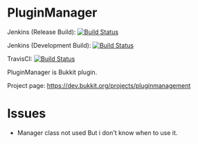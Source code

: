 
# PluginManager

Jenkins (Release Build): [![Build Status](https://ci.rht0910.tk/job/PluginManager/badge/icon)](https://ci.rht0910.tk/jenkins/job/PluginManager/)

Jenkins (Development Build): [![Build Status](https://ci.rht0910.tk/job/PluginManager-dev/badge/icon)](https://ci.rht0910.tk/jenkins/job/PluginManager/)

TravisCI: [![Build Status](https://travis-ci.org/rht0910/PluginManager.svg?branch=master)](https://travis-ci.org/rht0910/PluginManager)

PluginManager is Bukkit plugin.

Project page: https://dev.bukkit.org/projects/pluginmanagement



# Issues
* Manager class not used But i don't know when to use it.

